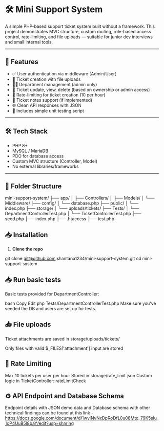 # 🛠️ Mini Support System

A simple PHP-based support ticket system built without a framework. This project demonstrates MVC structure, custom routing, role-based access control, rate-limiting, and file uploads — suitable for junior dev interviews and small internal tools.

---

## 🚀 Features

- ✅ User authentication via middleware (Admin/User)
- 🧾 Ticket creation with file uploads
- 🧑‍💼 Department management (admin only)
- 📌 Ticket update, view, delete (based on ownership or admin access)
- 🧃 Rate-limiting for ticket creation (10 per hour)
- 📂 Ticket notes support (if implemented)
- 🌐 Clean API responses with JSON
- 🧪 Includes simple unit testing script

---

## 🛠️ Tech Stack

- PHP 8+
- MySQL / MariaDB
- PDO for database access
- Custom MVC structure (Controller, Model)
- No external libraries/frameworks

---

## 🧩 Folder Structure

mini-support-system/
├── app/
│ ├── Controllers/
│ ├── Models/
│ └── Middleware/
├── config/
│ └── database.php
├── public/
│ └── index.php
├── storage/
│ └── uploads/tickets/
├── Tests/
│ └── DepartmentControllerTest.php
│ └── TicketControllerTest.php
├── seed.php
├── index.php
├── .htaccess
├── test.php

## 📥 Installation

1. **Clone the repo**

git clone git@github.com:shantana1234/mini-support-system.git
cd mini-support-system

## 📥 Run basic tests
Basic tests provided for DepartmentController:

bash
Copy
Edit
php Tests/DepartmentControllerTest.php
Make sure you've seeded the DB and users are set up for tests.

## 📥 File uploads
Ticket attachments are saved in storage/uploads/tickets/

Only files with valid $_FILES['attachment'] input are stored

## 📌 Rate Limiting

Max 10 tickets per user per hour
Stored in storage/rate_limit.json
Custom logic in TicketController::rateLimitCheck

## ⚙️ API Endpoint and Database Schema

Endpoint details with JSON demo data and Database schema with other technical findings can be found at this link - 
https://docs.google.com/document/d/1wviNvNxDpRoDfL0u08Mtq_79K5slu_1oP4UuB5l8baY/edit?usp=sharing




